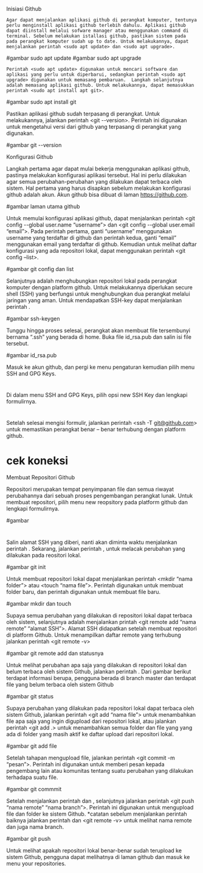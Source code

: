 Inisiasi Github

	Agar dapat menjalankan aplikasi github di perangkat komputer, tentunya perlu menginstall aplikasi github terlebih dahulu. Aplikasi github dapat diinstall melalui sofware manager atau menggunakan command di terminal. Sebelum melakukan istallasi github, pastikan sistem pada pada perangkat komputer sudah up to date. Untuk melakukannya, dapat menjalankan perintah <sudo apt update> dan <sudo apt upgrade>.

#gambar sudo apt update
#gambar sudo apt upgrade

	Perintah <sudo apt update> digunakan untuk mencari software dan aplikasi yang perlu untuk diperbarui, sedangkan perintah <sudo apt upgrade> digunakan untuk memasang pembaruan.  Langkah selanjutnya adalah memasang aplikasi github. Untuk melakukannya, dapat memasukkan perintah <sudo apt install apt git>.

#gambar sudo apt install git

Pastikan aplikasi github sudah terpasang di perangkat. Untuk melakukannya, jalankan perintah <git --version>. Perintah ini digunakan untuk mengetahui versi dari github yang terpasang di perangkat yang digunakan.

#gambar git --version

Konfigurasi Github

Langkah pertama agar dapat mulai bekerja menggunakan aplikasi github, pastinya melakukan konfigurasi aplikasi tersebut. Hal ini perlu dilakukan agar semua perubahan-perubahan yang dilakukan dapat terbaca oleh sistem. Hal pertama yang harus disapkan sebelum melakukan konfigurasi github adalah akun. Akun github bisa dibuat di laman https://github.com. 

#gambar laman utama github

Untuk memulai konfigurasi aplikasi github, dapat menjalankan perintah <git config --global user.name “username”> dan <git config --global user.email “email”>. Pada perintah pertama, ganti “username” menggunakan username yang terdaftar di github dan perintah kedua, ganti “email” menggunakan email yang terdaftar di github. Kemudian untuk melihat daftar konfigurasi yang ada repositori lokal, dapat menggunakan perintah <git config –list>.

#gambar git config dan list

Selanjutnya adalah menghubungkan repositori lokal pada perangkat komputer dengan platform github. Untuk melakukannya diperlukan secure shell (SSH) yang berfungsi untuk menghubungkan dua perangkat melalui jaringan yang aman. Untuk mendapatkan SSH-key dapat menjalankan perintah <ssh-keygen>.

#gambar ssh-keygen

Tunggu hingga proses selesai, perangkat akan membuat file tersembunyi bernama “.ssh” yang berada di home. Buka file id_rsa.pub dan salin isi file tersebut.

#gambar id_rsa.pub

Masuk ke akun github, dan pergi ke menu pengaturan kemudian pilih menu SSH and GPG Keys.

#
#
#

Di dalam menu SSH and GPG Keys, pilih opsi new SSH Key dan lengkapi formulirnya.

#
#

Setelah selesai mengisi formulir, jalankan perintah <ssh -T git@github.com> untuk memastikan perangkat benar – benar terhubung dengan platform github.

# cek koneksi


Membuat Repositori Github

Repositori merupakan tempat penyimpanan file dan semua riwayat perubahannya dari sebuah proses pengembangan perangkat lunak. Untuk membuat repositori, pilih menu new reopsitory pada platform github dan lengkapi formulirnya.

#gambar 
#
#

Salin alamat SSH yang diberi, nanti akan diminta waktu menjalankan perintah <remote>. Sekarang, jalankan perintah <git init>, untuk melacak perubahan yang dilakukan pada reositori lokal.

#gambar git init

Untuk membuat repositori lokal dapat menjalankan perintah <mkdir “nama folder”> atau <touch “nama file”>. Perintah <mkdir> digunakan untuk membuat folder baru, dan perintah <touch> digunakan untuk membuat file baru.

#gambar mkdir dan touch

Supaya semua perubahan yang dilakukan di repositori lokal dapat terbaca oleh sistem, selanjutnya adalah menjalankan printah <git remote add “nama remote” “alamat SSH”>. Alamat SSH didapatkan setelah membuat repositori di platform Github. Untuk menampilkan daftar remote yang terhubung jalankan perintah <git remote -v> 

#gambar git remote add dan statusnya

Untuk melihat perubahan apa saja yang dilakukan di repositori lokal dan belum terbaca oleh sistem Github, jalankan perintah <git status>. Dari gambar berikut terdapat informasi berupa, pengguna berada di branch master dan terdapat file yang belum terbaca oleh sistem Github

#gambar git status

Supaya perubahan yang dilakukan pada repositori lokal dapat terbaca oleh sistem Github, jalankan perintah <git add “nama file”> untuk menambahkan file apa saja yang ingin digupload dari repositori lokal, atau jalankan perintah <git add .> untuk menambahkan semua folder dan file yang yang ada di folder yang masih aktif ke daftar upload dari repositori lokal.

#gambar git add file

Setelah tahapan mengupload file, jalankan perintah <git commit -m “pesan”>. Perintah ini digunakan untuk memberi pesan kepada pengembang lain atau komunitas tentang suatu perubahan yang dilakukan terhadapa suatu file.

#gambar git commmit

Setelah menjalankan perintah <git add> dan <git commit>, selanjutnya jalankan perintah <git push “nama remote” “nama branch”>. Perintah ini digunakan untuk mengupload file dan folder ke sistem Github.
*catatan sebelum menjalankan perintah <git push> baiknya jalankan perintah <git status> dan <git remote -v> untuk melihat nama remote dan juga nama branch.

#gambar git push

Untuk melihat apakah repositori lokal benar-benar sudah terupload ke sistem Github, pengguna dapat melihatnya di laman github dan masuk ke menu your repositories.

#
#
